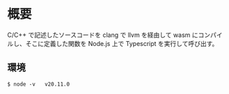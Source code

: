 # 概要
C/C++ で記述したソースコードを clang で llvm を経由して wasm にコンパイルし、そこに定義した関数を Node.js 上で Typescript を実行して呼び出す。

## 環境
`$ node -v  
v20.11.0
`